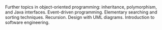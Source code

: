 Further topics in object-oriented programming: inheritance, polymorphism, and Java interfaces. Event-driven programming. Elementary searching and sorting techniques. Recursion. Design with UML diagrams. Introduction to software engineering.
